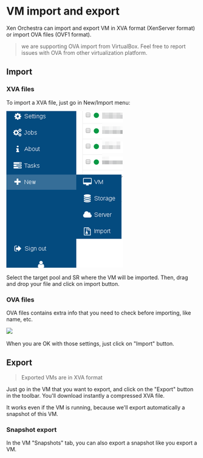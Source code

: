 # VM import and export

Xen Orchestra can import and export VM in XVA format (XenServer format) or import OVA files (OVF1 format).

> we are supporting OVA import from VirtualBox. Feel free to report issues with OVA from other virtualization platform.

## Import

### XVA files

To import a XVA file, just go in New/Import menu:

![](./assets/xoa5import.png)

Select the target pool and SR where the VM will be imported. Then, drag and drop your file and click on import button.

### OVA files

OVA files contains extra info that you need to check before importing, like name, etc.

![](https://xen-orchestra.com/blog/content/images/2016/08/xo5import2.png)

When you are OK with those settings, just click on "Import" button.

## Export

> Exported VMs are in XVA format

Just go in the VM that you want to export, and click on the "Export" button in the toolbar. You'll download instantly a compressed XVA file.

It works even if the VM is running, because we'll export automatically a snapshot of this VM.

### Snapshot export

In the VM "Snapshots" tab, you can also export a snapshot like you export a VM.
